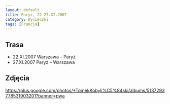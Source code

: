 ```yaml
---
layout: default
title: Paryż, 22-27.XI.2007
category: Wycieczki
tags: [Francja]
---
```


Trasa
-----

* 22.XI.2007 Warszawa – Paryż
* 27.XI.2007 Paryż – Warszawa

Zdjęcia
-------

https://plus.google.com/photos/+TomekKobyli%C5%84ski/albums/5137293778531903201?banner=pwa
